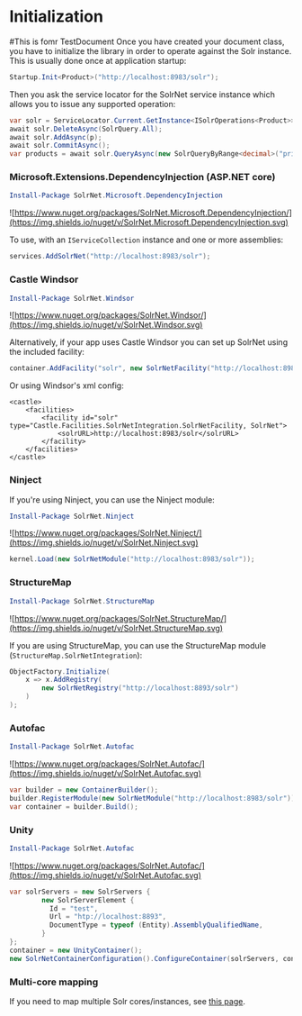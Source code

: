 # Initialization
#This is fomr TestDocument
Once you have created your document class, you have to initialize the library in order to operate against the Solr instance. This is usually done once at application startup:

```C#
Startup.Init<Product>("http://localhost:8983/solr");
```

Then you ask the service locator for the SolrNet service instance which allows you to issue any supported operation:

```C#
var solr = ServiceLocator.Current.GetInstance<ISolrOperations<Product>>();
await solr.DeleteAsync(SolrQuery.All);
await solr.AddAsync(p);
await solr.CommitAsync();
var products = await solr.QueryAsync(new SolrQueryByRange<decimal>("price", 10m, 100m));
```

### Microsoft.Extensions.DependencyInjection (ASP.NET core)

``` PowerShell
Install-Package SolrNet.Microsoft.DependencyInjection
```
![https://www.nuget.org/packages/SolrNet.Microsoft.DependencyInjection/](https://img.shields.io/nuget/v/SolrNet.Microsoft.DependencyInjection.svg)

To use, with an `IServiceCollection` instance and one or more assemblies:

``` C#
services.AddSolrNet("http://localhost:8983/solr");
```


### Castle Windsor

``` PowerShell
Install-Package SolrNet.Windsor
```
![https://www.nuget.org/packages/SolrNet.Windsor/](https://img.shields.io/nuget/v/SolrNet.Windsor.svg)


Alternatively, if your app uses Castle Windsor you can set up SolrNet using the included facility:

```C#
container.AddFacility("solr", new SolrNetFacility("http://localhost:8983/solr"));
```

Or using Windsor's xml config:

```
<castle> 
    <facilities> 
        <facility id="solr" type="Castle.Facilities.SolrNetIntegration.SolrNetFacility, SolrNet">
            <solrURL>http://localhost:8983/solr</solrURL> 
        </facility> 
    </facilities> 
</castle>
```

### Ninject
If you're using Ninject, you can use the Ninject module:

``` PowerShell
Install-Package SolrNet.Ninject
```
![https://www.nuget.org/packages/SolrNet.Ninject/](https://img.shields.io/nuget/v/SolrNet.Ninject.svg)

```C#
kernel.Load(new SolrNetModule("http://localhost:8983/solr"));
```

### StructureMap
``` PowerShell
Install-Package SolrNet.StructureMap
```
![https://www.nuget.org/packages/SolrNet.StructureMap/](https://img.shields.io/nuget/v/SolrNet.StructureMap.svg)


If you are using StructureMap, you can use the StructureMap module (`StructureMap.SolrNetIntegration`):

```C#
ObjectFactory.Initialize(
    x => x.AddRegistry(
        new SolrNetRegistry("http://localhost:8893/solr")
    )
);
```

### Autofac
``` PowerShell
Install-Package SolrNet.Autofac
```
![https://www.nuget.org/packages/SolrNet.Autofac/](https://img.shields.io/nuget/v/SolrNet.Autofac.svg)


```C#
var builder = new ContainerBuilder();
builder.RegisterModule(new SolrNetModule("http://localhost:8983/solr"));
var container = builder.Build();
```

### Unity
``` PowerShell
Install-Package SolrNet.Autofac
```
![https://www.nuget.org/packages/SolrNet.Autofac/](https://img.shields.io/nuget/v/SolrNet.Autofac.svg)


```C#
var solrServers = new SolrServers {
        new SolrServerElement {
          Id = "test",
          Url = "htp://localhost:8893",
          DocumentType = typeof (Entity).AssemblyQualifiedName,
        }
};
container = new UnityContainer();
new SolrNetContainerConfiguration().ConfigureContainer(solrServers, container);
```

### Multi-core mapping
If you need to map multiple Solr cores/instances, see [this page](Multi-core-instance.md).
